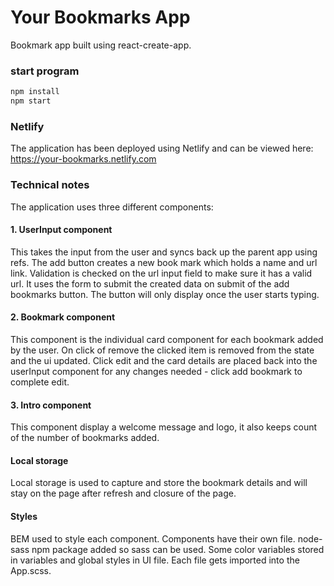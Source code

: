 # Your Bookmarks App

Bookmark app built using react-create-app.

### start program

```sh
npm install
npm start
```

### Netlify

The application has been deployed using Netlify and can be viewed here:
https://your-bookmarks.netlify.com

### Technical notes

The application uses three different components:

#### 1. UserInput component

This takes the input from the user and syncs back up the parent app using refs. The add button creates a new book mark which holds a name and url link. Validation is checked on the url input field to make sure it has a valid url. It uses the form to submit the created data on submit of the add bookmarks button. The button will only display once the user starts typing.

#### 2. Bookmark component

This component is the individual card component for each bookmark added by the user. On click of remove the clicked item is removed from the state and the ui updated. Click edit and the card details are placed back into the userInput component for any changes needed - click add bookmark to complete edit.

#### 3. Intro component

This component display a welcome message and logo, it also keeps count of the number of bookmarks added.

#### Local storage

Local storage is used to capture and store the bookmark details and will stay on the page after refresh and closure of the page.

#### Styles

BEM used to style each component. Components have their own file. node-sass npm package added so sass can be used. Some color variables stored in variables and global styles in UI file. Each file gets imported into the App.scss.
